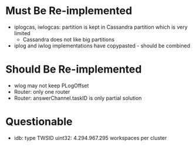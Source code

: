 # Must Be Re-implemented

- iplogcas, iwlogcas:  partition is kept in Cassandra partition which is very limited
  - Cassandra does not like big partitions
- iplog and iwlog implementations have copypasted - should be combined

# Should Be Re-implemented

- wlog may not keep PLogOffset
- Router: only one router
- Router: answerChannel.taskID is only partial solution

 # Questionable

- idb: type TWSID uint32: 4.294.967.295 workspaces per cluster